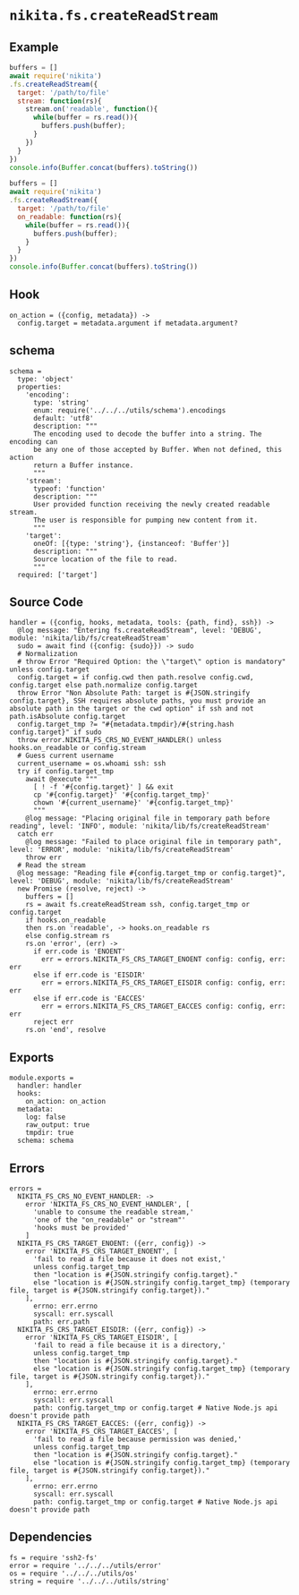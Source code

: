 
# `nikita.fs.createReadStream`

## Example

```js
buffers = []
await require('nikita')
.fs.createReadStream({
  target: '/path/to/file'
  stream: function(rs){
    stream.on('readable', function(){
      while(buffer = rs.read()){
        buffers.push(buffer);
      }
    })
  }
})
console.info(Buffer.concat(buffers).toString())
```

```js
buffers = []
await require('nikita')
.fs.createReadStream({
  target: '/path/to/file'
  on_readable: function(rs){
    while(buffer = rs.read()){
      buffers.push(buffer);
    }
  }
})
console.info(Buffer.concat(buffers).toString())
```

## Hook

    on_action = ({config, metadata}) ->
      config.target = metadata.argument if metadata.argument?

## schema

    schema =
      type: 'object'
      properties:
        'encoding':
          type: 'string'
          enum: require('../../../utils/schema').encodings
          default: 'utf8'
          description: """
          The encoding used to decode the buffer into a string. The encoding can
          be any one of those accepted by Buffer. When not defined, this action
          return a Buffer instance.
          """
        'stream':
          typeof: 'function'
          description: """
          User provided function receiving the newly created readable stream.
          The user is responsible for pumping new content from it.
          """
        'target':
          oneOf: [{type: 'string'}, {instanceof: 'Buffer'}]
          description: """
          Source location of the file to read.
          """
      required: ['target']

## Source Code

    handler = ({config, hooks, metadata, tools: {path, find}, ssh}) ->
      @log message: "Entering fs.createReadStream", level: 'DEBUG', module: 'nikita/lib/fs/createReadStream'
      sudo = await find ({config: {sudo}}) -> sudo
      # Normalization
      # throw Error "Required Option: the \"target\" option is mandatory" unless config.target
      config.target = if config.cwd then path.resolve config.cwd, config.target else path.normalize config.target
      throw Error "Non Absolute Path: target is #{JSON.stringify config.target}, SSH requires absolute paths, you must provide an absolute path in the target or the cwd option" if ssh and not path.isAbsolute config.target
      config.target_tmp ?= "#{metadata.tmpdir}/#{string.hash config.target}" if sudo
      throw error.NIKITA_FS_CRS_NO_EVENT_HANDLER() unless hooks.on_readable or config.stream
      # Guess current username
      current_username = os.whoami ssh: ssh
      try if config.target_tmp
        await @execute """
          [ ! -f '#{config.target}' ] && exit
          cp '#{config.target}' '#{config.target_tmp}'
          chown '#{current_username}' '#{config.target_tmp}'
          """
        @log message: "Placing original file in temporary path before reading", level: 'INFO', module: 'nikita/lib/fs/createReadStream'
      catch err
        @log message: "Failed to place original file in temporary path", level: 'ERROR', module: 'nikita/lib/fs/createReadStream'
        throw err
      # Read the stream
      @log message: "Reading file #{config.target_tmp or config.target}", level: 'DEBUG', module: 'nikita/lib/fs/createReadStream'
      new Promise (resolve, reject) ->
        buffers = []
        rs = await fs.createReadStream ssh, config.target_tmp or config.target
        if hooks.on_readable
        then rs.on 'readable', -> hooks.on_readable rs
        else config.stream rs
        rs.on 'error', (err) ->
          if err.code is 'ENOENT'
            err = errors.NIKITA_FS_CRS_TARGET_ENOENT config: config, err: err
          else if err.code is 'EISDIR'
            err = errors.NIKITA_FS_CRS_TARGET_EISDIR config: config, err: err
          else if err.code is 'EACCES'
            err = errors.NIKITA_FS_CRS_TARGET_EACCES config: config, err: err
          reject err
        rs.on 'end', resolve

## Exports

    module.exports =
      handler: handler
      hooks:
        on_action: on_action
      metadata:
        log: false
        raw_output: true
        tmpdir: true
      schema: schema

## Errors

    errors =
      NIKITA_FS_CRS_NO_EVENT_HANDLER: ->
        error 'NIKITA_FS_CRS_NO_EVENT_HANDLER', [
          'unable to consume the readable stream,'
          'one of the "on_readable" or "stream"'
          'hooks must be provided'
        ]
      NIKITA_FS_CRS_TARGET_ENOENT: ({err, config}) ->
        error 'NIKITA_FS_CRS_TARGET_ENOENT', [
          'fail to read a file because it does not exist,'
          unless config.target_tmp
          then "location is #{JSON.stringify config.target}."
          else "location is #{JSON.stringify config.target_tmp} (temporary file, target is #{JSON.stringify config.target})."
        ],
          errno: err.errno
          syscall: err.syscall
          path: err.path
      NIKITA_FS_CRS_TARGET_EISDIR: ({err, config}) ->
        error 'NIKITA_FS_CRS_TARGET_EISDIR', [
          'fail to read a file because it is a directory,'
          unless config.target_tmp
          then "location is #{JSON.stringify config.target}."
          else "location is #{JSON.stringify config.target_tmp} (temporary file, target is #{JSON.stringify config.target})."
        ],
          errno: err.errno
          syscall: err.syscall
          path: config.target_tmp or config.target # Native Node.js api doesn't provide path
      NIKITA_FS_CRS_TARGET_EACCES: ({err, config}) ->
        error 'NIKITA_FS_CRS_TARGET_EACCES', [
          'fail to read a file because permission was denied,'
          unless config.target_tmp
          then "location is #{JSON.stringify config.target}."
          else "location is #{JSON.stringify config.target_tmp} (temporary file, target is #{JSON.stringify config.target})."
        ],
          errno: err.errno
          syscall: err.syscall
          path: config.target_tmp or config.target # Native Node.js api doesn't provide path

## Dependencies

    fs = require 'ssh2-fs'
    error = require '../../../utils/error'
    os = require '../../../utils/os'
    string = require '../../../utils/string'
